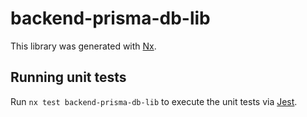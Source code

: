 # backend-prisma-db-lib

This library was generated with [Nx](https://nx.dev).





## Running unit tests

Run `nx test backend-prisma-db-lib` to execute the unit tests via [Jest](https://jestjs.io).


